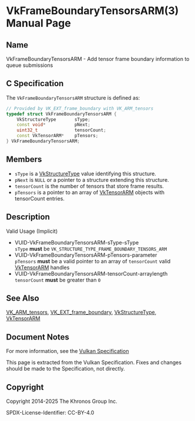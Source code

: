 # VkFrameBoundaryTensorsARM(3) Manual Page

## Name

VkFrameBoundaryTensorsARM - Add tensor frame boundary information to queue submissions



## [](#_c_specification)C Specification

The `VkFrameBoundaryTensorsARM` structure is defined as:

```c++
// Provided by VK_EXT_frame_boundary with VK_ARM_tensors
typedef struct VkFrameBoundaryTensorsARM {
    VkStructureType       sType;
    const void*           pNext;
    uint32_t              tensorCount;
    const VkTensorARM*    pTensors;
} VkFrameBoundaryTensorsARM;
```

## [](#_members)Members

- `sType` is a [VkStructureType](https://registry.khronos.org/vulkan/specs/latest/man/html/VkStructureType.html) value identifying this structure.
- `pNext` is `NULL` or a pointer to a structure extending this structure.
- `tensorCount` is the number of tensors that store frame results.
- `pTensors` is a pointer to an array of [VkTensorARM](https://registry.khronos.org/vulkan/specs/latest/man/html/VkTensorARM.html) objects with tensorCount entries.

## [](#_description)Description

Valid Usage (Implicit)

- [](#VUID-VkFrameBoundaryTensorsARM-sType-sType)VUID-VkFrameBoundaryTensorsARM-sType-sType  
  `sType` **must** be `VK_STRUCTURE_TYPE_FRAME_BOUNDARY_TENSORS_ARM`
- [](#VUID-VkFrameBoundaryTensorsARM-pTensors-parameter)VUID-VkFrameBoundaryTensorsARM-pTensors-parameter  
  `pTensors` **must** be a valid pointer to an array of `tensorCount` valid [VkTensorARM](https://registry.khronos.org/vulkan/specs/latest/man/html/VkTensorARM.html) handles
- [](#VUID-VkFrameBoundaryTensorsARM-tensorCount-arraylength)VUID-VkFrameBoundaryTensorsARM-tensorCount-arraylength  
  `tensorCount` **must** be greater than `0`

## [](#_see_also)See Also

[VK\_ARM\_tensors](https://registry.khronos.org/vulkan/specs/latest/man/html/VK_ARM_tensors.html), [VK\_EXT\_frame\_boundary](https://registry.khronos.org/vulkan/specs/latest/man/html/VK_EXT_frame_boundary.html), [VkStructureType](https://registry.khronos.org/vulkan/specs/latest/man/html/VkStructureType.html), [VkTensorARM](https://registry.khronos.org/vulkan/specs/latest/man/html/VkTensorARM.html)

## [](#_document_notes)Document Notes

For more information, see the [Vulkan Specification](https://registry.khronos.org/vulkan/specs/latest/html/vkspec.html#VkFrameBoundaryTensorsARM)

This page is extracted from the Vulkan Specification. Fixes and changes should be made to the Specification, not directly.

## [](#_copyright)Copyright

Copyright 2014-2025 The Khronos Group Inc.

SPDX-License-Identifier: CC-BY-4.0